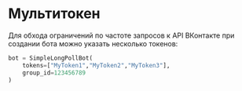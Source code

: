 # Мультитокен

Для обхода ограничений по частоте запросов к API ВКонтакте при создании бота можно указать несколько токенов:

``` python
bot = SimpleLongPollBot(
    tokens=["MyToken1","MyToken2","MyToken3"],
    group_id=123456789
)
```
